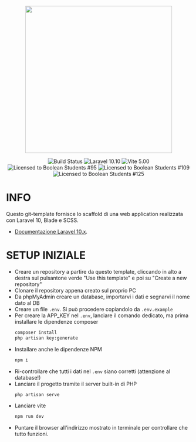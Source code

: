 <p align="center"><a href="https://laravel.com" target="_blank"><img src="https://raw.githubusercontent.com/laravel/art/master/logo-lockup/5%20SVG/2%20CMYK/1%20Full%20Color/laravel-logolockup-cmyk-red.svg" width="400"></a></p>

<p align="center">
<img src="https://img.shields.io/badge/template-tested-green" alt="Build Status">
<img src="https://img.shields.io/badge/laravel-10.10-red" alt="Laravel 10.10" />
<img src="https://img.shields.io/badge/vite-5.00-red" alt="Vite 5.00" />
<br>
<img src="https://img.shields.io/badge/license-boolean_95-blue" alt="Licensed to Boolean Students #95" />
<img src="https://img.shields.io/badge/license-boolean_109-blue" alt="Licensed to Boolean Students #109" />
<img src="https://img.shields.io/badge/license-boolean_125-blue" alt="Licensed to Boolean Students #125" />
</p>

# INFO

Questo git-template fornisce lo scaffold di una web application realizzata con Laravel 10, Blade e SCSS. 

- [Documentazione Laravel 10.x](https://laravel.com/docs/10.x).

# SETUP INIZIALE

- Creare un repository a partire da questo template, cliccando in alto a destra sul pulsantone verde "Use this template" e poi su "Create a new repository"
- Clonare il repository appena creato sul proprio PC
- Da phpMyAdmin creare un database, importarvi i dati e segnarvi il nome dato al DB
- Creare un file `.env`. Si può procedere copiandolo da `.env.example`
- Per creare la APP_KEY nel `.env`, lanciare il comando dedicato, ma prima installare le dipendenze composer
	```bash
    composer install
	php artisan key:generate
	```
 - Installare anche le dipendenze NPM
	```bash
	npm i
	```
- Ri-controllare che tutti i dati nel `.env` siano corretti (attenzione al database!)
- Lanciare il progetto tramite il server built-in di PHP
	```bash
	php artisan serve
	```
- Lanciare vite
	```bash
	npm run dev
	```
- Puntare il browser all'indirizzo mostrato in terminale per controllare che tutto funzioni.
